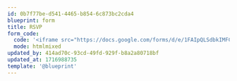 ```yaml
---
id: 0b7f77be-d541-4465-b854-6c873bc2cda4
blueprint: form
title: RSVP
form_code:
  code: '<iframe src="https://docs.google.com/forms/d/e/1FAIpQLSdbkIMFCQVijIWdom5pul-VPF3Zp8tP2pKkj-ubNSVzfVJvDw/viewform?embedded=true" width="100%" height="100vh" frameborder="0" marginheight="0" marginwidth="0">Laden…</iframe>'
  mode: htmlmixed
updated_by: 414ad70c-93cd-49fd-929f-b8a2a80718bf
updated_at: 1716988735
template: '@blueprint'
---
```

